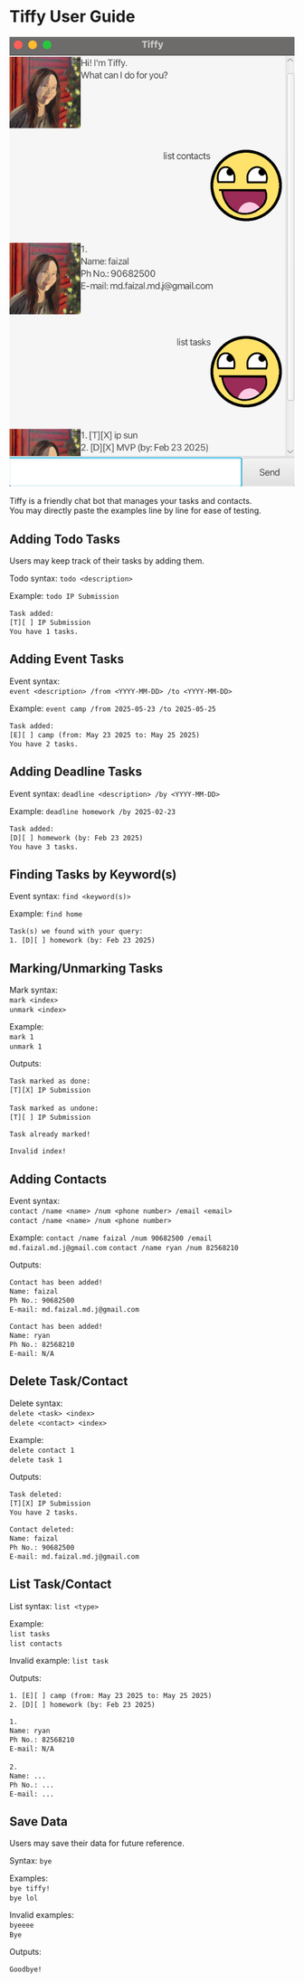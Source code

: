 # Tiffy User Guide


![Ui.png](img.png)

Tiffy is a friendly chat bot that manages your tasks and contacts.  
You may directly paste the examples line by line for ease of testing.


## Adding Todo Tasks
Users may keep track of their tasks by adding them.

Todo syntax:
`todo <description>`

Example:
`todo IP Submission`

```
Task added:
[T][ ] IP Submission
You have 1 tasks.
```

## Adding Event Tasks

Event syntax:  
`event <description> /from <YYYY-MM-DD> /to <YYYY-MM-DD>`

Example:
`event camp /from 2025-05-23 /to 2025-05-25`

```
Task added:
[E][ ] camp (from: May 23 2025 to: May 25 2025)
You have 2 tasks.
```

## Adding Deadline Tasks

Event syntax:
`deadline <description> /by <YYYY-MM-DD>`

Example:
`deadline homework /by 2025-02-23`

```
Task added:
[D][ ] homework (by: Feb 23 2025)
You have 3 tasks.
```

## Finding Tasks by Keyword(s)

Event syntax:
`find <keyword(s)>`

Example:
`find home`

```
Task(s) we found with your query:
1. [D][ ] homework (by: Feb 23 2025)
```

## Marking/Unmarking Tasks

Mark syntax:  
`mark <index>`  
`unmark <index>`

Example:  
`mark 1`  
`unmark 1`

Outputs:
```
Task marked as done:
[T][X] IP Submission

Task marked as undone:
[T][ ] IP Submission
```
```
Task already marked!
```
```
Invalid index!
```

## Adding Contacts

Event syntax:  
`contact /name <name> /num <phone number> /email <email>`  
`contact /name <name> /num <phone number>`

Example:
`contact /name faizal /num 90682500 /email md.faizal.md.j@gmail.com`
`contact /name ryan /num 82568210`

Outputs:
```
Contact has been added!
Name: faizal
Ph No.: 90682500
E-mail: md.faizal.md.j@gmail.com
```
```
Contact has been added!
Name: ryan
Ph No.: 82568210
E-mail: N/A
```

## Delete Task/Contact

Delete syntax:  
`delete <task> <index>`  
`delete <contact> <index>`

Example:  
`delete contact 1`  
`delete task 1`

Outputs:
```
Task deleted:
[T][X] IP Submission
You have 2 tasks.
```
```
Contact deleted:
Name: faizal
Ph No.: 90682500
E-mail: md.faizal.md.j@gmail.com
```

## List Task/Contact

List syntax:
`list <type>`

Example:  
`list tasks`  
`list contacts`

Invalid example:
`list task`

Outputs:
```
1. [E][ ] camp (from: May 23 2025 to: May 25 2025)
2. [D][ ] homework (by: Feb 23 2025)
```

```
1.
Name: ryan
Ph No.: 82568210
E-mail: N/A

2.
Name: ...
Ph No.: ...
E-mail: ...
```

## Save Data
Users may save their data for future reference.

Syntax: `bye`

Examples:  
`bye tiffy!`  
`bye lol`

Invalid examples:  
`byeeee`  
`Bye`

Outputs:
```
Goodbye!
```
